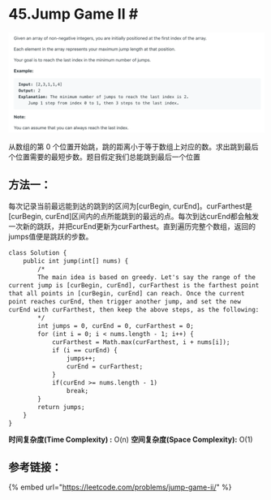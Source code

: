 # 45.Jump Game II \#

![](.gitbook/assets/image%20%286%29.png)

从数组的第 0 个位置开始跳，跳的距离小于等于数组上对应的数。求出跳到最后个位置需要的最短步数。题目假定我们总能跳到最后一个位置

## 方法一：

每次记录当前最远能到达的跳到的区间为\[curBegin, curEnd\]。curFarthest是\[curBegin, curEnd\]区间内的点所能跳到的最远的点。每次到达curEnd都会触发一次新的跳跃，并把curEnd更新为curFarthest。直到遍历完整个数组，返回的jumps值便是跳跃的步数。

```text
class Solution {
    public int jump(int[] nums) {
        /*
        The main idea is based on greedy. Let's say the range of the current jump is [curBegin, curEnd], curFarthest is the farthest point that all points in [curBegin, curEnd] can reach. Once the current point reaches curEnd, then trigger another jump, and set the new curEnd with curFarthest, then keep the above steps, as the following:
        */
        int jumps = 0, curEnd = 0, curFarthest = 0;
        for (int i = 0; i < nums.length - 1; i++) {
            curFarthest = Math.max(curFarthest, i + nums[i]);
            if (i == curEnd) {
                jumps++;
                curEnd = curFarthest;
            }
            if(curEnd >= nums.length - 1)
                break;
        }
        return jumps;
    }
}
```

**时间复杂度\(Time Complexity\) :** O\(n\)          **空间复杂度\(Space Complexity\):** O\(1\)

## 参考链接：

{% embed url="https://leetcode.com/problems/jump-game-ii/" %}



